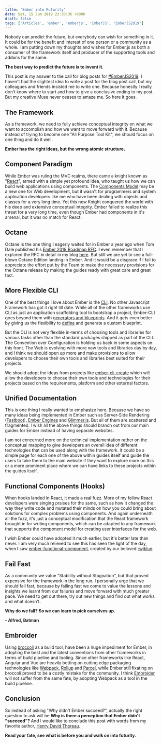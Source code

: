 ```yaml
---
title: 'Ember into Futurity'
date: Sat, 15 Jun 2019 23:30:36 +0000
draft: false
tags: ['Articles', 'ember', 'emberjs', 'EmberJS', 'EmberJS2019']
---
```


Nobody can predict the future, but everybody can wish for something in it. It could be for the benefit and interest of one person or a community as a whole. I am putting down my thoughts and wishes for Ember.js as both a consumer of the framework itself and producer of the supporting tools and addons for the same.

**The best way to predict the future is to invent it.**

This post is my answer to the call for blog posts for [#EmberJS2019](https://blog.emberjs.com/2019/05/20/ember-2019-roadmap-call-for-posts.html). I haven't had the slightest idea to write a post for the blog post call, but my colleagues and friends insisted me to write one. Because honestly I really don't know where to start and how to give a conclusive ending to my post. But my creative Muse never ceases to amaze me. So here it goes.

The Framework
-------------

As a framework, we need to fully achieve conceptual integrity on what we want to accomplish and how we want to move forward with it. Because instead of trying to become one "All Purpose Tool Kit", we should focus on one thing and do it well.

**Ember has the right ideas, but the wrong atomic structure.**

Component Paradigm
------------------

While Ember was ruling the MVC realms, there came a knight known as "[React](https://reactjs.org/)", armed with a simple yet profound idea, who taught us how we can build web applications using components. The [Components Model](https://en.wikipedia.org/wiki/Component-based_software_engineering) may be a new one for Web development, but it wasn't for programmers and system application developers like me who have been dealing with objects and classes for a very long time. Yet this new Knight conquered the world with his deep and extensive conceptual integrity. Ember failed to realize this threat for a very long time, even though Ember had components in it's arsenal, but it was no match for React.

Octane
------

Octane is the one thing I eagerly waited for in Ember a year ago when Tom Dale published his [Ember 2018 Roadmap RFC](https://github.com/emberjs/rfcs/blob/26c4d83fb66568e1087a05818fb39a307ebf8da8/text/0000-roadmap-2018.md). I even remember that I explored the RFC in detail in my blog [here](/2018/08/ember-octane-everything-one-can-expect-in-the-next-ember-edition/). But still we are yet to see a full-blown Octane Edition landing in Ember. And it would be a disgrace if I fail to appreciate the effort put by the Team to make the necessary provisions for the Octane release by making the guides ready with great care and great tact.

More Flexible CLI
-----------------

One of the best things I love about Ember is the [CLI](https://cli.emberjs.com/release/). No other Javascript Framework has got it right till date. While all of the other frameworks use CLI as just an application scaffolding tool to bootstrap a project, Ember-CLI goes beyond them with [generators and blueprints](https://ember-cli.com/extending/#generators-and-blueprints). And it gets even better by giving us the flexibility to [define](https://ember-cli.com/extending/#defining-a-custom-blueprint) and generate a custom blueprint.

But the CLI is not very flexible in-terms of choosing tools and libraries for various tasks other than the standard packages shipped as part of the CLI. The Convention over Configuration is holding us back in some aspects on this front. The Web is evolving with more new tools and libraries day by day, and I think we should open up more and make provisions to allow developers to choose their own tools and libraries best suited for their projects.

We should adopt the ideas from projects like [ember-cli-create](https://github.com/gossi/ember-cli-create) which will allow the developers to choose their own tools and technologies for their projects based on the requirements, platform and other external factors.

Unified Documentation
---------------------

This is one thing I really wanted to emphasize here. Because we have so many ideas being implemented in Ember such as Server-Side Rendering ([Fastboot](http://ember-fastboot.com/)), [Ember Engines](http://ember-engines.com) and [Glimmer.js](http://glimmerjs.com). But all of them are scattered and fragmented. I wish all the above things should branch out from our main guides for Ember instead of having separate websites.  

I am not concerned more on the technical implementation rather on the conceptual mapping to give developers an overall idea of different technologies that can be used along with the framework. It could be a simple page for each one of the above within guides itself and guide the users to take them to the main website if they want to explore more on this or a more prominent place where we can have links to these projects within the guides itself.

Functional Components (Hooks)
-----------------------------

When hooks landed in React, it made a real fuzz. More of my fellow React developers were singing praises for the same, such as how it changed the way they write code and mutated their minds on how you could bring about solutions for complex problems using components. And again underneath all the fuzz, it's just a conceptual modification that the React framework brought in for writing components, which can be adapted to any framework that supports the component model for creating user interfaces for the web.

I wish Ember could have adopted it much earlier, but it's better late than never. I am very much relieved to see this has seen the light of the day, when I saw [ember-functional-component ](https://github.com/rwjblue/ember-functional-component) created by our beloved [rwjblue](https://github.com/rwjblue).

Fail Fast
---------

As a community we value "Stability without Stagnation", but that proved expensive for the framework in the long run. I personally urge that we should fail fast, because by failing fast we come to value the lessons and insights we learnt from our failures and move forward with much greater pace. We need to get out there, try out new things and find out what works and what doesn’t.

**Why do we fall? So we can learn to pick ourselves up.**

**\- Alfred, Batman**

Embroider
---------

Using [broccoli](https://broccoli.build/) as a build tool, have been a huge impediment for Ember, in adopting the best and the latest conventions from other frameworks in terms of build pipeline and tooling. Since other frameworks like React, Angular and Vue are heavily betting on cutting edge packaging technologies like [Webpack](https://webpack.js.org/), [Rollup](https://webpack.js.org/) and [Parcel](https://parceljs.org/), while Ember still fixating on broccoli proved to be a costly mistake for the community. I think [Embroider](https://github.com/embroider-build/embroider) will not suffer from the same fate, by adopting Webpack as a tool in the build pipeline.

Conclusion
----------

So instead of asking "Why didn't Ember succeed?", actually the right question to ask will be **Why is there a perception that Ember didn't "succeed"?** And I would like to conclude this post with words from my favorite author, [Henry David Thoreau](https://en.wikipedia.org/wiki/Henry_David_Thoreau).

**Read your fate, see what is before you and walk on into futurity.**
